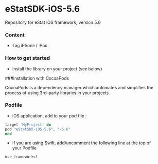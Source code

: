 # eStatSDK-iOS-5.6
Repository for eStat iOS framework, version 5.6

### Content
* Tag iPhone / iPad

### How to get started
- Install the library on your project (see below)

###Installation with CocoaPods

CocoaPods is a dependency manager which automates and simplifies the process of using 3rd-party libraries in your projects.

### Podfile

- iOS application, add to your pod file : 

```ruby
target 'MyProject' do
pod "eStatSDK-iOS-5.6", "~5.6"
end
```

- If you are using Swift, add/uncomment the following line at the top of your Podfile

```ruby
use_frameworks!
```
 

